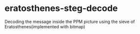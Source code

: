# eratosthenes-steg-decode
Decoding the message inside the PPM picture using the sieve of Eratosthenes(implemented with bitmap)

